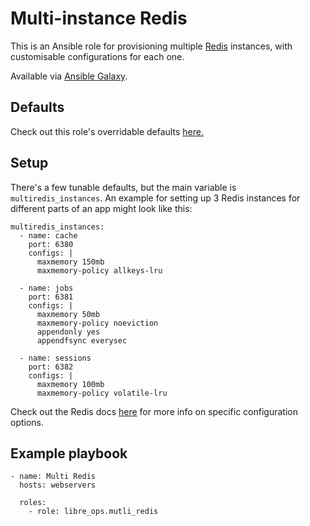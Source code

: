 Multi-instance Redis
====================

This is an Ansible role for provisioning multiple [Redis](https://redis.io/) instances, with customisable configurations for each one.

Available via [Ansible Galaxy](https://galaxy.ansible.com/libre_ops/multi_redis).

Defaults
--------

Check out this role's overridable defaults [here.](defaults/main.yml) 


Setup
-----

There's a few tunable defaults, but the main variable is `multiredis_instances`. 
An example for setting up 3 Redis instances for different parts of an app might look like this:
```
multiredis_instances:
  - name: cache
    port: 6380
    configs: |
      maxmemory 150mb
      maxmemory-policy allkeys-lru

  - name: jobs
    port: 6381
    configs: |
      maxmemory 50mb
      maxmemory-policy noeviction
      appendonly yes
      appendfsync everysec

  - name: sessions
    port: 6382
    configs: |
      maxmemory 100mb
      maxmemory-policy volatile-lru
```

Check out the Redis docs [here](https://redis.io/topics/lru-cache) for more info on specific configuration options.

Example playbook
----------------

```
- name: Multi Redis
  hosts: webservers

  roles:
    - role: libre_ops.mutli_redis
```
